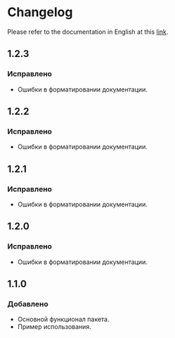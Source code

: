 # Changelog

Please refer to the documentation in English at this [link](https://github.com/STUN-Apps-Dev/stun_slider/blob/master/CHANGELOG.md).

## 1.2.3
### Исправлено
- Ошибки в форматировании документации.

## 1.2.2
### Исправлено
- Ошибки в форматировании документации.

## 1.2.1
### Исправлено
- Ошибки в форматировании документации.

## 1.2.0
### Исправлено
- Ошибки в форматировании документации.

## 1.1.0
### Добавлено
- Основной функционал пакета.
- Пример использования.